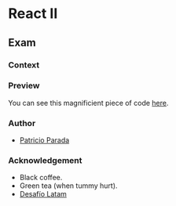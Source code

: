 # React II

## Exam

### Context

### Preview

You can see this magnificient piece of code [here](https://pelafustan.github.io/react_ii-challenge_01/).

### Author

* [Patricio Parada](https://github.com/pelafustan)

### Acknowledgement

* Black coffee.
* Green tea (when tummy hurt).
* [Desafío Latam](https://desafiolatam.com/)
